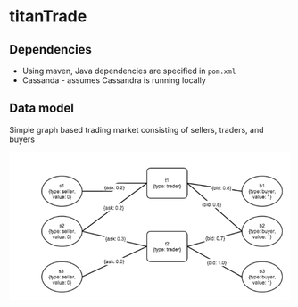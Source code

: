# titanTrade

## Dependencies
* Using maven, Java dependencies are specified in `pom.xml`
* Cassanda - assumes Cassandra is running locally


## Data model
Simple graph based trading market consisting of sellers, traders, and buyers

![datamodel image](/img/market.png)

